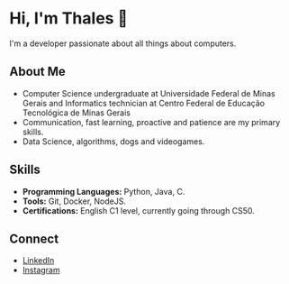 # Hi, I'm Thales 👋

I'm a developer passionate about all things about computers.

## About Me

* Computer Science undergraduate at Universidade Federal de Minas Gerais and Informatics technician at Centro Federal de Educação Tecnológica de Minas Gerais
* Communication, fast learning, proactive and patience are my primary skills.
* Data Science, algorithms, dogs and videogames.

## Skills

* **Programming Languages:** Python, Java, C.
* **Tools:** Git, Docker, NodeJS.
* **Certifications:** English C1 level, currently going through CS50.
## Connect

* [LinkedIn](https://www.linkedin.com/in/amaralthalesalves/)
* [Instagram](https://www.instagram.com/amaralthalesalves/)

